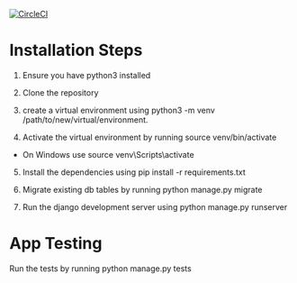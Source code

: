 [![CircleCI](https://circleci.com/gh/circleci/circleci-docs.svg?style=shield&circle-token=2bd74d82daa65bc8b3f928fe355752dac19a0ff9)](https://circleci.com/gh/circleci/circleci-docs)

# Installation Steps

1. Ensure you have python3 installed

2. Clone the repository

3. create a virtual environment using python3 -m venv /path/to/new/virtual/environment.

4. Activate the virtual environment by running source venv/bin/activate

- On Windows use source venv\Scripts\activate

5. Install the dependencies using pip install -r requirements.txt

6. Migrate existing db tables by running python manage.py migrate

7. Run the django development server using python manage.py runserver

# App Testing

Run the tests by running python manage.py tests
